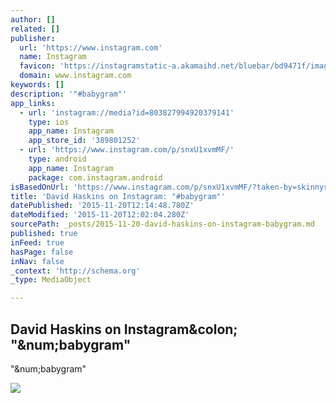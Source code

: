 ```yaml
---
author: []
related: []
publisher:
  url: 'https://www.instagram.com'
  name: Instagram
  favicon: 'https://instagramstatic-a.akamaihd.net/bluebar/bd9471f/images/ico/favicon.ico'
  domain: www.instagram.com
keywords: []
description: '"#babygram"'
app_links:
  - url: 'instagram://media?id=803827994920379141'
    type: ios
    app_name: Instagram
    app_store_id: '389801252'
  - url: 'https://www.instagram.com/p/snxU1xvmMF/'
    type: android
    app_name: Instagram
    package: com.instagram.android
isBasedOnUrl: 'https://www.instagram.com/p/snxU1xvmMF/?taken-by=skinnysc'
title: 'David Haskins on Instagram: "#babygram"'
datePublished: '2015-11-20T12:14:48.780Z'
dateModified: '2015-11-20T12:02:04.280Z'
sourcePath: _posts/2015-11-20-david-haskins-on-instagram-babygram.md
published: true
inFeed: true
hasPage: false
inNav: false
_context: 'http://schema.org'
_type: MediaObject

---
```

<article style=""><h1>David Haskins on Instagram&amp;colon; "&amp;num;babygram"</h1><p>"&amp;num;babygram"</p><img src="https://scontent.cdninstagram.com/hphotos-prn/t51.2885-15/e15/10616949_737305782984969_2089811664_n.jpg" /></article>